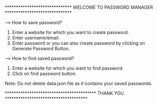 ****************************** WELCOME TO PASSWORD MANAGER ******************************

--> How to save password? 
1. Enter a website for which you want to create password.
2. Enter username/email.
3. Enter password or you can also create password by clicking on Generate Password Button.


--> How to find saved password?
1. Enter a website for which you want to find password.
2. Click on find password button.


Note: Do not delete data.json file as it contains your saved passwords.


***************************************** THANK YOU *************************************
